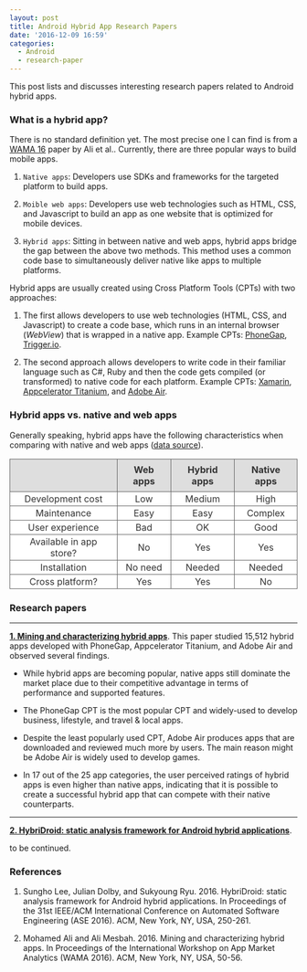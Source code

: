 ```yaml
---
layout: post
title: Android Hybrid App Research Papers
date: '2016-12-09 16:59'
categories:
  - Android
  - research-paper
---
```


<style>
table {
	color:#333333;
	border-width: 1px;
	border-color: #666666;
	border-collapse: collapse;
  margin-bottom: 10px;
}
th {
	border-width: 1px;
	padding: 8px;
	border-style: solid;
	border-color: #666666;
	background-color: #dedede;
}
td {
	border-width: 1px;
	padding-left: 10px;
  padding-right: 10px;
  padding-top: 2px;
  padding-bottom: 2px;
	border-style: solid;
	border-color: #666666;
	background-color: #ffffff;
}
</style>

This post lists and discusses interesting research papers related to Android hybrid apps.

### What is a hybrid app?

There is no standard definition yet. The most precise one I can find is from a [WAMA 16](http://dl.acm.org/citation.cfm?id=2993263) paper by Ali et al.. Currently, there are three popular ways to build mobile apps.

1. `Native apps`: Developers use SDKs and frameworks for the targeted platform to build apps.

2. `Moible web apps`: Developers use web technologies such as HTML, CSS, and Javascript to build an app as one website that is optimized for mobile devices.

3. `Hybrid apps`: Sitting in between native and web apps, hybrid apps bridge the gap between the above two methods. This method uses a common code base to simultaneously deliver native like apps to multiple platforms.

Hybrid apps are usually created using Cross Platform Tools (CPTs) with two approaches:

1. The first allows developers to use web technologies (HTML, CSS, and Javascript) to create a code base, which runs in an internal browser (_WebView_) that is wrapped in a native app. Example CPTs: [PhoneGap](http://phonegap.com/), [Trigger.io](https://trigger.io/).

2. The second approach allows developers to write code in their familiar language such as C#, Ruby and then the code gets compiled (or transformed) to native code for each platform. Example CPTs: [Xamarin](https://www.xamarin.com/), [Appcelerator Titanium](http://www.appcelerator.com/), and [Adobe Air](https://get.adobe.com/air/).

### Hybrid apps vs. native and web apps

Generally speaking, hybrid apps have the following characteristics when comparing with native and web apps ([data source](http://baike.baidu.com/view/8488720.htm)).

 |  | Web apps  | Hybrid apps  | Native apps |
|:--:|:---:|:---:|:--:|
|Development cost  |  Low | Medium  | High |
| Maintenance | Easy  | Easy  | Complex |
| User experience | Bad  | OK  | Good |
| Available in app store?  | No  | Yes  | Yes |
| Installation | No need  | Needed  | Needed |
| Cross platform? | Yes  | Yes  | No |

### Research papers

---

[**1. Mining and characterizing hybrid apps**](http://dl.acm.org/citation.cfm?id=2993263). This paper studied 15,512 hybrid apps developed with PhoneGap, Appcelerator Titanium, and Adobe Air and observed several findings.

- While hybrid apps are becoming popular, native apps still dominate the market place due to their competitive advantage in terms of performance and supported features.

- The PhoneGap CPT is the most popular CPT and widely-used to develop business, lifestyle, and travel & local apps.
- Despite the least popularly used CPT, Adobe Air produces apps that are downloaded and reviewed much more by users. The main reason might be Adobe Air is widely used to develop games.

- In 17 out of the 25 app categories, the user perceived ratings of hybrid apps is even higher than native apps, indicating that it is possible to create a successful hybrid app that can compete with their native counterparts.

---

[**2. HybriDroid: static analysis framework for Android hybrid applications**](http://dl.acm.org/citation.cfm?id=2970368).

to be continued.

### References

1. Sungho Lee, Julian Dolby, and Sukyoung Ryu. 2016. HybriDroid: static analysis framework for Android hybrid applications. In Proceedings of the 31st IEEE/ACM International Conference on Automated Software Engineering (ASE 2016). ACM, New York, NY, USA, 250-261.

2. Mohamed Ali and Ali Mesbah. 2016. Mining and characterizing hybrid apps. In Proceedings of the International Workshop on App Market Analytics (WAMA 2016). ACM, New York, NY, USA, 50-56.
